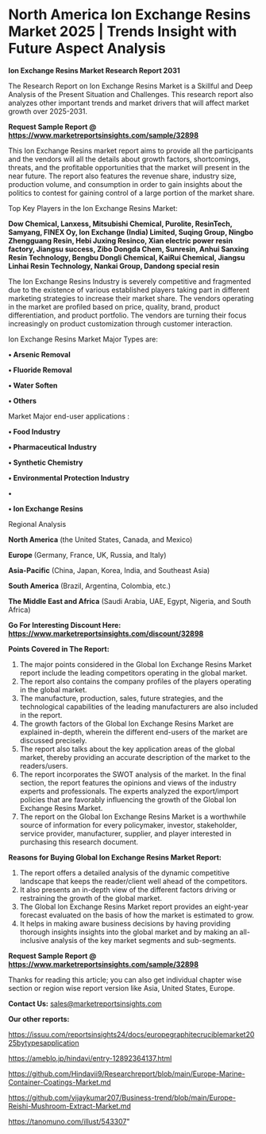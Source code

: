 # North America Ion Exchange Resins Market 2025 | Trends Insight with Future Aspect Analysis

<strong>Ion Exchange Resins Market Research Report 2031</strong>

The Research Report on Ion Exchange Resins Market is a Skillful and Deep Analysis of the Present Situation and Challenges. This research report also analyzes other important trends and market drivers that will affect market growth over 2025-2031.

<strong>Request Sample Report @ <a href=https://www.marketreportsinsights.com/sample/32898>https://www.marketreportsinsights.com/sample/32898</a></strong>

This Ion Exchange Resins market report aims to provide all the participants and the vendors will all the details about growth factors, shortcomings, threats, and the profitable opportunities that the market will present in the near future. The report also features the revenue share, industry size, production volume, and consumption in order to gain insights about the politics to contest for gaining control of a large portion of the market share.

Top Key Players in the Ion Exchange Resins Market:

<strong>Dow Chemical, Lanxess, Mitsubishi Chemical, Purolite, ResinTech, Samyang, FINEX Oy, Ion Exchange (India) Limited, Suqing Group, Ningbo Zhengguang Resin, Hebi Juxing Resinco, Xian electric power resin factory, Jiangsu success, Zibo Dongda Chem, Sunresin, Anhui Sanxing Resin Technology, Bengbu Dongli Chemical, KaiRui Chemical, Jiangsu Linhai Resin Technology, Nankai Group, Dandong special resin</strong>

The Ion Exchange Resins Industry is severely competitive and fragmented due to the existence of various established players taking part in different marketing strategies to increase their market share. The vendors operating in the market are profiled based on price, quality, brand, product differentiation, and product portfolio. The vendors are turning their focus increasingly on product customization through customer interaction.

Ion Exchange Resins Market Major Types are:

<strong>•  Arsenic Removal

•  Fluoride Removal

•  Water Soften

•  Others</strong>

Market Major end-user applications :

<strong>•  Food Industry

•  Pharmaceutical Industry

•  Synthetic Chemistry

•  Environmental Protection Industry

•  

•  Ion Exchange Resins</strong>

Regional Analysis

</u><strong><b>North America</b></strong> (the United States, Canada, and Mexico)

<strong><b>Europe </b></strong>(Germany, France, UK, Russia, and Italy)

<strong><b>Asia-Pacific</b></strong> (China, Japan, Korea, India, and Southeast Asia)

<strong><b>South America</b></strong> (Brazil, Argentina, Colombia, etc.)

<strong><b>The Middle East and Africa</b></strong> (Saudi Arabia, UAE, Egypt, Nigeria, and South Africa)

<strong>Go For Interesting Discount Here: <a href=https://www.marketreportsinsights.com/discount/32898>https://www.marketreportsinsights.com/discount/32898</a></strong>

<strong>Points Covered in The Report:</strong>
<ol>
  <li>The major points considered in the Global Ion Exchange Resins Market report include the leading competitors operating in the global market.</li>
  <li>The report also contains the company profiles of the players operating in the global market.</li>
  <li>The manufacture, production, sales, future strategies, and the technological capabilities of the leading manufacturers are also included in the report.</li>
  <li>The growth factors of the Global Ion Exchange Resins Market are explained in-depth, wherein the different end-users of the market are discussed precisely.</li>
  <li>The report also talks about the key application areas of the global market, thereby providing an accurate description of the market to the readers/users.</li>
  <li>The report incorporates the SWOT analysis of the market. In the final section, the report features the opinions and views of the industry experts and professionals. The experts analyzed the export/import policies that are favorably influencing the growth of the Global Ion Exchange Resins Market.</li>
  <li>The report on the Global Ion Exchange Resins Market is a worthwhile source of information for every policymaker, investor, stakeholder, service provider, manufacturer, supplier, and player interested in purchasing this research document.</li>
</ol>
<strong>Reasons for Buying Global Ion Exchange Resins Market Report:</strong>

<ol>
  <li>The report offers a detailed analysis of the dynamic competitive landscape that keeps the reader/client well ahead of the competitors.</li>
  <li>It also presents an in-depth view of the different factors driving or restraining the growth of the global market.</li>
  <li>The Global Ion Exchange Resins Market report provides an eight-year forecast evaluated on the basis of how the market is estimated to grow.</li>
  <li>It helps in making aware business decisions by having providing thorough insights insights into the global market and by making an all-inclusive analysis of the key market segments and sub-segments.</li>
</ol>
<strong>Request Sample Report @ <a href=https://www.marketreportsinsights.com/sample/32898>https://www.marketreportsinsights.com/sample/32898</a></strong>


Thanks for reading this article; you can also get individual chapter wise section or region wise report version like Asia, United States, Europe.

<strong>Contact Us:</strong>
sales@marketreportsinsights.com

<strong>Our other reports:</strong>

<a href=https://issuu.com/reportsinsights24/docs/europegraphitecruciblemarket2025bytypesapplication>https://issuu.com/reportsinsights24/docs/europegraphitecruciblemarket2025bytypesapplication</a>

<a href=https://ameblo.jp/hindavi/entry-12892364137.html>https://ameblo.jp/hindavi/entry-12892364137.html</a>

<a href=https://github.com/Hindavii9/Researchreport/blob/main/Europe-Marine-Container-Coatings-Market.md>https://github.com/Hindavii9/Researchreport/blob/main/Europe-Marine-Container-Coatings-Market.md</a>

<a href=https://github.com/vijaykumar207/Business-trend/blob/main/Europe-Reishi-Mushroom-Extract-Market.md>https://github.com/vijaykumar207/Business-trend/blob/main/Europe-Reishi-Mushroom-Extract-Market.md</a>

<a href=https://tanomuno.com/illust/543307>https://tanomuno.com/illust/543307</a>"
